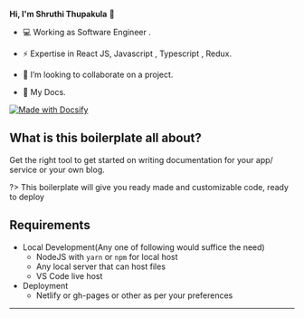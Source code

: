 **Hi, I'm Shruthi Thupakula** 👋

- 💻 Working as Software Engineer .

- ⚡ Expertise in React JS, Javascript , Typescript , Redux.

- 👯 I’m looking to collaborate on a project.

- 🔭 My Docs.

[![Made with Docsify](https://img.shields.io/badge/made_with-docsify.js-blue.svg)](https://docsify.js.org/)

## What is this boilerplate all about?

Get the right tool to get started on writing documentation for your app/ service or your own blog.

?> This boilerplate will give you ready made and customizable code, ready to deploy

## Requirements

- Local Development(Any one of following would suffice the need)
  - NodeJS with `yarn` or `npm` for local host
  - Any local server that can host files
  - VS Code live host
- Deployment
  - Netlify or gh-pages or other as per your preferences

---
